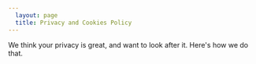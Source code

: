 ```yaml
---
  layout: page
  title: Privacy and Cookies Policy
---
```

We think your privacy is great, and want to look after it. Here's how we do that.
